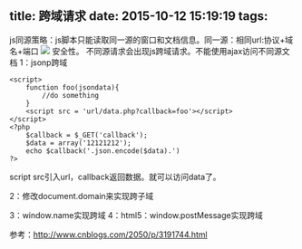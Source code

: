 title: 跨域请求
date: 2015-10-12 15:19:19
tags:
---
js同源策略：js脚本只能读取同一源的窗口和文档信息。同一源：相同url:协议+域名+端口
![](http://images.cnitblog.com/blog/130623/201307/15184525-747de461b3b14f938b443e72ea25b25a.png)
安全性。
不同源请求会出现js跨域请求。不能使用ajax访问不同源文档
1：jsonp跨域
```script
<script>
	function foo(jsondata){
		//do something
	}
	<script src = 'url/data.php?callback=foo'></script>
</script>
<?php
	$callback = $_GET('callback');
	$data = array('12121212');
	echo $callback('.json.encode($data).')
?>
```
script src引入url，callback返回数据。就可以访问data了。

2：修改document.domain来实现跨子域

3：window.name实现跨域
4：html5：window.postMessage实现跨域

参考：http://www.cnblogs.com/2050/p/3191744.html
